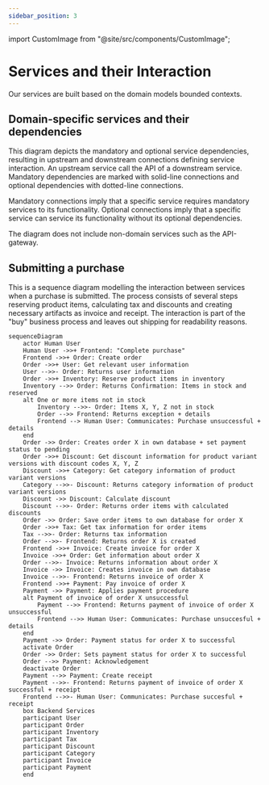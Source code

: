 ```yaml
---
sidebar_position: 3
---
```


import CustomImage from "@site/src/components/CustomImage";

# Services and their Interaction

Our services are built based on the domain models bounded contexts.

## Domain-specific services and their dependencies

This diagram depicts the mandatory and optional service dependencies, resulting in upstream and downstream connections defining service interaction. An upstream service call the API of a downstream service.
Mandatory dependencies are marked with solid-line connections and optional dependencies with dotted-line connections.

Mandatory connections imply that a specific service requires mandatory services to its functionality. Optional connections imply that a specific service can service its functionality without its optional dependencies.

The diagram does not include non-domain services such as the API-gateway.

<CustomImage path="/images/webshop-dependencies-bounded-contexts" width="2803" height="2341" />

## Submitting a purchase

This is a sequence diagram modelling the interaction between services when a purchase is submitted. The process consists of several steps reserving product items, calculating tax and discounts and creating necessary artifacts as invoice and receipt. The interaction is part of the "buy" business process and leaves out shipping for readability reasons.

```mermaid
sequenceDiagram
    actor Human User
    Human User ->>+ Frontend: "Complete purchase"
    Frontend ->>+ Order: Create order
    Order ->>+ User: Get relevant user information
    User -->>- Order: Returns user information
    Order ->>+ Inventory: Reserve product items in inventory
    Inventory -->> Order: Returns Confirmation: Items in stock and reserved
    alt One or more items not in stock
        Inventory -->>- Order: Items X, Y, Z not in stock
        Order -->> Frontend: Returns exception + details
        Frontend --> Human User: Communicates: Purchase unsuccessful + details
    end
    Order ->> Order: Creates order X in own database + set payment status to pending
    Order ->>+ Discount: Get discount information for product variant versions with discount codes X, Y, Z
    Discount ->>+ Category: Get category information of product variant versions
    Category -->>- Discount: Returns category information of product variant versions
    Discount ->> Discount: Calculate discount
    Discount -->>- Order: Returns order items with calculated discounts
    Order ->> Order: Save order items to own database for order X
    Order ->>+ Tax: Get tax information for order items
    Tax -->>- Order: Returns tax information
    Order -->>- Frontend: Returns order X is created
    Frontend ->>+ Invoice: Create invoice for order X
    Invoice ->>+ Order: Get information about order X
    Order -->>- Invoice: Returns information about order X
    Invoice ->> Invoice: Creates invoice in own database
    Invoice -->>- Frontend: Returns invoice of order X
    Frontend ->>+ Payment: Pay invoice of order X
    Payment ->> Payment: Applies payment procedure
    alt Payment of invoice of order X unsuccessful
        Payment -->> Frontend: Returns payment of invoice of order X unsuccessful
        Frontend -->> Human User: Communicates: Purchase unsuccesful + details
    end
    Payment ->> Order: Payment status for order X to successful
    activate Order
    Order ->> Order: Sets payment status for order X to successful
    Order -->> Payment: Acknowledgement
    deactivate Order
    Payment -->> Payment: Create receipt
    Payment -->>- Frontend: Returns payment of invoice of order X successful + receipt
    Frontend -->>- Human User: Communicates: Purchase succesful + receipt
    box Backend Services
    participant User
    participant Order
    participant Inventory
    participant Tax
    participant Discount
    participant Category
    participant Invoice
    participant Payment
    end
```
